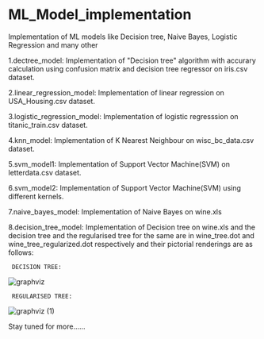 # ML_Model_implementation
Implementation of ML models like Decision tree, Naive Bayes, Logistic Regression and many other

1.dectree_model: Implementation of "Decision tree" algorithm with accurary calculation using confusion matrix and decision tree regressor on iris.csv dataset.

2.linear_regression_model: Implementation of linear regression on USA_Housing.csv dataset.

3.logistic_regression_model: Implementation of logistic regresssion on titanic_train.csv dataset.

4.knn_model: Implementation of K Nearest Neighbour on wisc_bc_data.csv dataset.

5.svm_model1: Implementation of Support Vector Machine(SVM) on letterdata.csv dataset.

6.svm_model2: Implementation of Support Vector Machine(SVM) using different kernels.

7.naive_bayes_model: Implementation of Naive Bayes on wine.xls

8.decision_tree_model: Implementation of Decision tree on wine.xls and the decision tree and the regularised tree for the same are in wine_tree.dot and wine_tree_regularized.dot respectively and their pictorial renderings are as follows:
     
     DECISION TREE:
   ![graphviz](https://user-images.githubusercontent.com/91108386/151822154-42c46e5e-4a63-425b-b6c8-55e5beb70f1f.png)
    
     REGULARISED TREE:
   ![graphviz (1)](https://user-images.githubusercontent.com/91108386/151822721-1fa9db40-78c4-4a5f-b23e-5a12d5340cbe.png)

Stay tuned for more......
